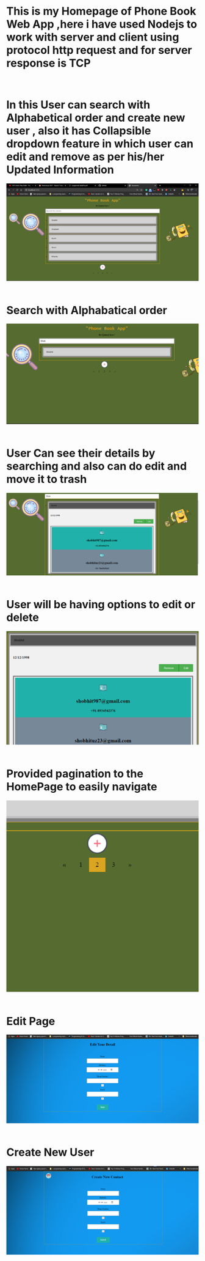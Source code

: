 <h1>This is my Homepage of Phone Book Web App ,here i have used Nodejs to work with server and client using protocol http request and for server response is TCP</h1>
<br><h1>In this User can search with Alphabetical order and create new user , also it has Collapsible dropdown feature in which user can edit and remove as per his/her Updated Information</h1>
<img src="Screenshots/homepage.png">
<br><br>
<h1>Search with Alphabatical order</h1>
<img src="Screenshots/search alphabatically order.png">
<br><br>
<h1>User Can see their details by searching and also can do edit and move it to trash</h1>
<img src="Screenshots/individual_detail.png">
<br>
<br>
<h1>User will be having options to edit or delete </h1>
<img src="Screenshots/edit and remove.png">
<br>
<br>
<h1>Provided pagination to the HomePage to easily navigate </h1>
<img src="Screenshots/added pagination .png">
<br>
<br>
<h1>Edit Page </h1>
<img src="Screenshots/edited page.png">
<br>
<br>
<h1>Create New User </h1>
<img src="Screenshots/create_new.png">

